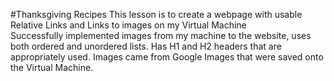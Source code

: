 #Thanksgiving Recipes
This lesson is to create a webpage with usable Relative Links and Links to images on my Virtual Machine  
Successfully implemented images from my machine to the website, uses both ordered and unordered lists. 
Has H1 and H2 headers that are appropriately used. 
Images came from Google Images that were saved onto the Virtual Machine.